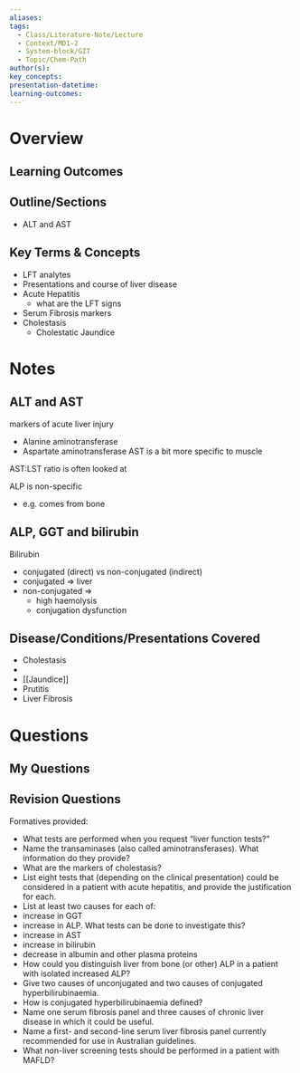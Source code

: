 ```yaml
---
aliases:
tags:
  - Class/Literature-Note/Lecture
  - Context/MD1-2
  - System-block/GIT
  - Topic/Chem-Path
author(s):
key_concepts:
presentation-datetime:
learning-outcomes:
---
```



# Overview
## Learning Outcomes

## Outline/Sections

- ALT and AST

## Key Terms & Concepts
- LFT analytes
- Presentations and course of liver disease
- Acute Hepatitis
	- what are the LFT signs
- Serum Fibrosis markers
- Cholestasis 
	- Cholestatic Jaundice

# Notes

## ALT and AST
markers of acute liver injury
- Alanine aminotransferase
- Aspartate aminotransferase
AST is a bit more specific to muscle 

AST:LST ratio is often looked at


ALP is non-specific
- e.g. comes from bone

## ALP, GGT and bilirubin

Bilirubin
- conjugated (direct) vs non-conjugated (indirect)
- conjugated => liver
- non-conjugated => 
	- high haemolysis
	- conjugation dysfunction



## Disease/Conditions/Presentations Covered

- Cholestasis
- 
- [[Jaundice]]
- Prutitis
- Liver Fibrosis

# Questions

## My Questions
## Revision Questions

Formatives provided:

- What tests are performed when you request “liver function tests?”
- Name the transaminases (also called aminotransferases). What information do they provide?
- What are the markers of cholestasis?
- List eight tests that (depending on the clinical presentation) could be considered in a patient with acute hepatitis, and provide the justification for each.
- List at least two causes for each of:
- increase in GGT
- increase in ALP. What tests can be done to investigate this?
- increase in AST
- increase in bilirubin
- decrease in albumin and other plasma proteins
- How could you distinguish liver from bone (or other) ALP in a patient with isolated increased ALP?
- Give two causes of unconjugated and two causes of conjugated hyperbilirubinaemia.
- How is conjugated hyperbilirubinaemia defined?
- Name one serum fibrosis panel and three causes of chronic liver disease in which it could be useful.
- Name a first- and second-line serum liver fibrosis panel currently recommended for use in Australian guidelines.
- What non-liver screening tests should be performed in a patient with MAFLD?


